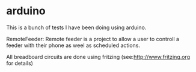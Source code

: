 # arduino
This is a bunch of tests I have been doing using arduino.

RemoteFeeder: Remote feeder is a project to allow a user to controll a feeder with their phone as weel as scheduled actions.

All breadboard circuits are done using fritzing (see:http://www.fritzing.org for details)
